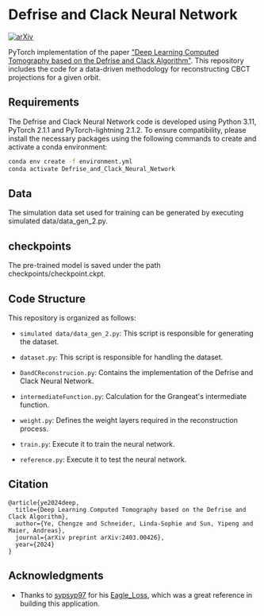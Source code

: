 # Defrise and Clack Neural Network
[![arXiv](https://img.shields.io/badge/arXiv-2403.00426-b31b1b.svg)](https://arxiv.org/abs/2403.00426)

PyTorch implementation of the paper ["Deep Learning Computed Tomography based on the Defrise and Clack Algorithm"](https://arxiv.org/abs/2403.00426). This repository includes the code for a data-driven methodology for reconstructing CBCT projections for a given orbit.

## Requirements

The Defrise and Clack Neural Network code is developed using Python 3.11, PyTorch 2.1.1 and PyTorch-lightning 2.1.2. To ensure compatibility, please install the necessary packages using the following commands to create and activate a conda environment:

```bash
conda env create -f environment.yml
conda activate Defrise_and_Clack_Neural_Network
```


## Data
The simulation data set used for training can be generated by executing simulated data/data_gen_2.py.

## checkpoints
The pre-trained model is saved under the path checkpoints/checkpoint.ckpt.

## Code Structure

This repository is organized as follows:

- `simulated data/data_gen_2.py`: This script is responsible for generating the dataset.

- `dataset.py`: This script is responsible for handling the dataset.

- `DandCReconstrucion.py`: Contains the implementation of the Defrise and Clack Neural Network.

- `intermediateFunction.py`: Calculation for the Grangeat's intermediate function.

- `weight.py`: Defines the weight layers required in the reconstruction process.

- `train.py`: Execute it to train the neural network.

- `reference.py`: Execute it to test the neural network.


## Citation

```
@article{ye2024deep,
  title={Deep Learning Computed Tomography based on the Defrise and Clack Algorithm},
  author={Ye, Chengze and Schneider, Linda-Sophie and Sun, Yipeng and Maier, Andreas},
  journal={arXiv preprint arXiv:2403.00426},
  year={2024}
}
```
## Acknowledgments

- Thanks to [sypsyp97](https://github.com/sypsyp97) for his [Eagle_Loss]((https://github.com/sypsyp97/Eagle_Loss)), which was a great reference in building this application.

